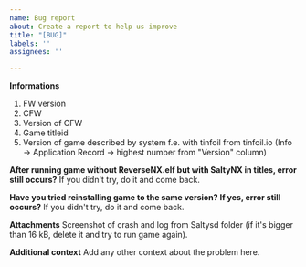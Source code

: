 ```yaml
---
name: Bug report
about: Create a report to help us improve
title: "[BUG]"
labels: ''
assignees: ''

---
```


**Informations**

1. FW version
2. CFW
3. Version of CFW
4. Game titleid
5. Version of game described by system f.e. with tinfoil from tinfoil.io (Info -> Application Record -> highest number from "Version" column)

**After running game without ReverseNX.elf but with SaltyNX in titles, error still occurs?**
If you didn't try, do it and come back.

**Have you tried reinstalling game to the same version? If yes, error still occurs?**
If you didn't try, do it and come back.

**Attachments**
Screenshot of crash and log from Saltysd folder (if it's bigger than 16 kB, delete it and try to run game again). 

**Additional context**
Add any other context about the problem here.
